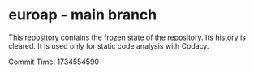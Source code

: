 # euroap - main branch

This repository contains the frozen state of the repository.
Its history is cleared. It is used only for static code
analysis with Codacy.

Commit Time: 1734554590